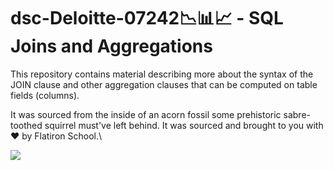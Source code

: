 # dsc-Deloitte-07242📉📊📈 - SQL Joins and Aggregations

This repository contains material describing more about the syntax of the JOIN clause and other aggregation clauses that can be computed on table fields (columns). 


It was sourced from the inside of an acorn fossil some prehistoric sabre-toothed squirrel must've left behind. It was sourced and brought to you with ❤️ by Flatiron School.\



![](http://whatthebuck20.tumblr.com/post/73347676687/when-i-find-my-vodka-right-where-i-left-it-hidden)